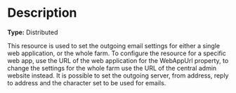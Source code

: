 # Description

**Type:** Distributed

This resource is used to set the outgoing email settings for either a single
web application, or the whole farm. To configure the resource for a specific
web app, use the URL of the web application for the WebAppUrl property, to
change the settings for the whole farm use the URL of the central admin
website instead. It is possible to set the outgoing server, from address,
reply to address and the character set to be used for emails.
